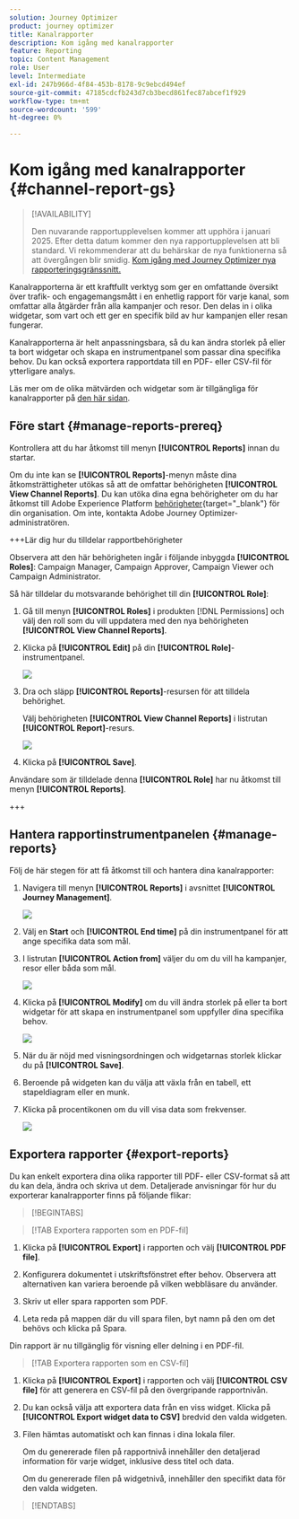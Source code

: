 ```yaml
---
solution: Journey Optimizer
product: journey optimizer
title: Kanalrapporter
description: Kom igång med kanalrapporter
feature: Reporting
topic: Content Management
role: User
level: Intermediate
exl-id: 247b966d-4f84-453b-8178-9c9ebcd494ef
source-git-commit: 47185cdcfb243d7cb3becd861fec87abcef1f929
workflow-type: tm+mt
source-wordcount: '599'
ht-degree: 0%

---
```


# Kom igång med kanalrapporter {#channel-report-gs}

>[!AVAILABILITY]
>
>Den nuvarande rapportupplevelsen kommer att upphöra i januari 2025. Efter detta datum kommer den nya rapportupplevelsen att bli standard. Vi rekommenderar att du behärskar de nya funktionerna så att övergången blir smidig. [Kom igång med Journey Optimizer nya rapporteringsgränssnitt.](report-gs-cja.md)

Kanalrapporterna är ett kraftfullt verktyg som ger en omfattande översikt över trafik- och engagemangsmått i en enhetlig rapport för varje kanal, som omfattar alla åtgärder från alla kampanjer och resor. Den delas in i olika widgetar, som vart och ett ger en specifik bild av hur kampanjen eller resan fungerar.

Kanalrapporterna är helt anpassningsbara, så du kan ändra storlek på eller ta bort widgetar och skapa en instrumentpanel som passar dina specifika behov. Du kan också exportera rapportdata till en PDF- eller CSV-fil för ytterligare analys.

Läs mer om de olika mätvärden och widgetar som är tillgängliga för kanalrapporter på [den här sidan](channel-report.md).

## Före start {#manage-reports-prereq}

Kontrollera att du har åtkomst till menyn **[!UICONTROL Reports]** innan du startar.

Om du inte kan se **[!UICONTROL Reports]**-menyn måste dina åtkomsträttigheter utökas så att de omfattar behörigheten **[!UICONTROL View Channel Reports]**. Du kan utöka dina egna behörigheter om du har åtkomst till Adobe Experience Platform [behörigheter](https://experienceleague.adobe.com/docs/experience-platform/access-control/home.html?lang=sv-SE){target="_blank"} för din organisation. Om inte, kontakta Adobe Journey Optimizer-administratören.

+++Lär dig hur du tilldelar rapportbehörigheter

Observera att den här behörigheten ingår i följande inbyggda **[!UICONTROL Roles]**: Campaign Manager, Campaign Approver, Campaign Viewer och Campaign Administrator.

Så här tilldelar du motsvarande behörighet till din **[!UICONTROL Role]**:

1. Gå till menyn **[!UICONTROL Roles]** i produkten [!DNL Permissions] och välj den roll som du vill uppdatera med den nya behörigheten **[!UICONTROL View Channel Reports]**.

1. Klicka på **[!UICONTROL Edit]** på din **[!UICONTROL Role]**-instrumentpanel.

   ![](assets/channel_permission_1.png)

1. Dra och släpp **[!UICONTROL Reports]**-resursen för att tilldela behörighet.

   Välj behörigheten **[!UICONTROL View Channel Reports]** i listrutan **[!UICONTROL Report]**-resurs.

   ![](assets/channel_permission_2.png)

1. Klicka på **[!UICONTROL Save]**.

Användare som är tilldelade denna **[!UICONTROL Role]** har nu åtkomst till menyn **[!UICONTROL Reports]**.

+++

## Hantera rapportinstrumentpanelen {#manage-reports}

Följ de här stegen för att få åtkomst till och hantera dina kanalrapporter:

1. Navigera till menyn **[!UICONTROL Reports]** i avsnittet **[!UICONTROL Journey Management]**.

   ![](assets/channel_report_1.png)

1. Välj en **Start** och **[!UICONTROL End time]** på din instrumentpanel för att ange specifika data som mål.

1. I listrutan **[!UICONTROL Action from]** väljer du om du vill ha kampanjer, resor eller båda som mål.

   ![](assets/channel_report_2.png)

1. Klicka på **[!UICONTROL Modify]** om du vill ändra storlek på eller ta bort widgetar för att skapa en instrumentpanel som uppfyller dina specifika behov.

   ![](assets/channel_report_3.png)

1. När du är nöjd med visningsordningen och widgetarnas storlek klickar du på **[!UICONTROL Save]**.

1. Beroende på widgeten kan du välja att växla från en tabell, ett stapeldiagram eller en munk.

1. Klicka på procentikonen om du vill visa data som frekvenser.

   ![](assets/channel_report_4.png)

## Exportera rapporter {#export-reports}

Du kan enkelt exportera dina olika rapporter till PDF- eller CSV-format så att du kan dela, ändra och skriva ut dem. Detaljerade anvisningar för hur du exporterar kanalrapporter finns på följande flikar:

>[!BEGINTABS]

>[!TAB Exportera rapporten som en PDF-fil]

1. Klicka på **[!UICONTROL Export]** i rapporten och välj **[!UICONTROL PDF file]**.

1. Konfigurera dokumentet i utskriftsfönstret efter behov. Observera att alternativen kan variera beroende på vilken webbläsare du använder.

1. Skriv ut eller spara rapporten som PDF.

1. Leta reda på mappen där du vill spara filen, byt namn på den om det behövs och klicka på Spara.

Din rapport är nu tillgänglig för visning eller delning i en PDF-fil.

>[!TAB Exportera rapporten som en CSV-fil]

1. Klicka på **[!UICONTROL Export]** i rapporten och välj **[!UICONTROL CSV file]** för att generera en CSV-fil på den övergripande rapportnivån.

1. Du kan också välja att exportera data från en viss widget. Klicka på **[!UICONTROL Export widget data to CSV]** bredvid den valda widgeten.

1. Filen hämtas automatiskt och kan finnas i dina lokala filer.

   Om du genererade filen på rapportnivå innehåller den detaljerad information för varje widget, inklusive dess titel och data.

   Om du genererade filen på widgetnivå, innehåller den specifikt data för den valda widgeten.

>[!ENDTABS]
